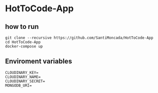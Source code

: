 # HotToCode-App

## how to run

```
git clone --recursive https://github.com/SantiMoncada/HotToCode-App
cd HotToCode-App
docker-compose up

```

## Enviroment variables

```
CLOUDINARY_KEY=
CLOUDINARY_NAME=
CLOUDINARY_SECRET=
MONGODB_URI=
```
